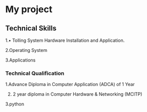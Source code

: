 # My project

## Technical Skills 
1.• Tolling System Hardware Installation and Application.

2.Operating System 

3.Applications 

### Technical Qualification
1.Advance Diploma in Computer Application (ADCA) of 1 Year

2. 2 year diploma in Computer Hardware & Networking (MCITP)

3.python
